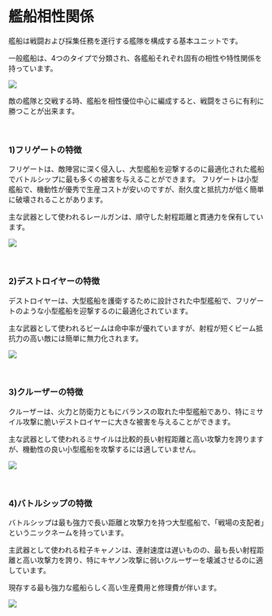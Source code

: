﻿# 艦船相性関係

艦船は戦闘および採集任務を遂行する艦隊を構成する基本ユニットです。

一般艦船は、4つのタイプで分類され、各艦船それぞれ固有の相性や特性関係を持っています。

![](http://astrokings.s3.amazonaws.com/html/img/help/201_001shipattribute.jpg)

敵の艦隊と交戦する時、艦船を相性優位中心に編成すると、戦闘をさらに有利に勝つことが出来ます。

<br>

### 1)フリゲートの特徴

フリゲートは、敵陣営に深く侵入し、大型艦船を迎撃するのに最適化された艦船でバトルシップに最も多くの被害を与えることができます。 フリゲートは小型艦船で、機動性が優秀で生産コストが安いのですが、耐久度と抵抗力が低く簡単に破壊されることがあります。 

主な武器として使われるレールガンは、順守した射程距離と貫通力を保有しています。

![](http://astrokings.s3.amazonaws.com/html/img/help/201_002frigate.jpg)

<br>

### 2)デストロイヤーの特徴

デストロイヤーは、大型艦船を護衛するために設計された中型艦船で、フリゲートのような小型艦船を迎撃するのに最適化されています。

主な武器として使われるビームは命中率が優れていますが、射程が短くビーム抵抗力の高い敵には簡単に無力化されます。

![](http://astrokings.s3.amazonaws.com/html/img/help/201_003destroyer.jpg)

<br>

### 3)クルーザーの特徴

クルーザーは、火力と防衛力ともにバランスの取れた中型艦船であり、特にミサイル攻撃に脆いデストロイヤーに大きな被害を与えることができます。

主な武器として使われるミサイルは比較的長い射程距離と高い攻撃力を誇りますが、機動性の良い小型艦船を攻撃するには適していません。

![](http://astrokings.s3.amazonaws.com/html/img/help/201_004cruiser.jpg)

<br>

### 4)バトルシップの特徴

バトルシップは最も強力で長い距離と攻撃力を持つ大型艦船で、「戦場の支配者」というニックネームを持っています。

主武器として使われる粒子キャノンは、連射速度は遅いものの、最も長い射程距離と高い攻撃力を誇り、特にキヤノン攻撃に弱いクルーザーを壊滅させるのに適しています。

現存する最も強力な艦船らしく高い生産費用と修理費が伴います。

![](http://astrokings.s3.amazonaws.com/html/img/help/201_005battleship.jpg)
